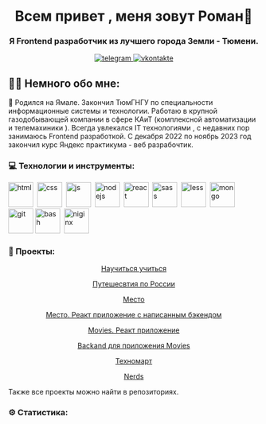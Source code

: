 <div id="header" align="center">
    <h1>Всем привет , меня зовут Роман👋</h1>
    <h3>Я Frontend разработчик из лучшего города Земли - Тюмени.</h3>
</div>

<div id="socials" align="center">
    <a href="https://t.me/polezhaevr"> 
    <img src = "https://img.shields.io/badge/Telegram-blue?style=for-the-badge&logo=telegram&logoColor=white" alt="telegram" />
    </a>
    <a href="https://vk.com/r.armstrong95"> 
    <img src = "https://img.shields.io/badge/VK-blue?style=for-the-badge&logo=vk&logoColor=white" alt="vkontakte"/>
    </a>
</div>

## 👨‍💻 Немного обо мне: 

🔭 Родился на Ямале. Закончил ТюмГНГУ по специальности  информационные системы и технологии. Работаю в крупной
газодобывающей компании в сфере КАиТ (комплексной автоматизации и телемахиники ). Всегда увлекался IT технологиями , с недавних пор занимаюсь Frontend разработкой. С декабря 2022 по ноябрь 2023 год закончил курс Яндекс практикума - веб разрабочтик.

### 💻 Технологии и инструменты:
<img src="https://cdn.jsdelivr.net/gh/devicons/devicon/icons/html5/html5-original.svg" title="html" alt="html" width="50px" height="50px"/>&nbsp;
<img src="https://cdn.jsdelivr.net/gh/devicons/devicon/icons/css3/css3-original.svg" title="css" alt="css" width="50px" height="50px"/>&nbsp;
<img src="https://cdn.jsdelivr.net/gh/devicons/devicon/icons/javascript/javascript-original.svg" title="js" alt="js"  width="50px" height="50px"/>&nbsp;
<img src="https://cdn.jsdelivr.net/gh/devicons/devicon/icons/nodejs/nodejs-original.svg" title="nodejs" alt="nodejs" width="50px" height="50px"/>&nbsp;
<img src="https://cdn.jsdelivr.net/gh/devicons/devicon/icons/react/react-original.svg" title="react" alt="react" width="50px" height="50px"/>&nbsp;
<img src="https://cdn.jsdelivr.net/gh/devicons/devicon/icons/sass/sass-original.svg" title="sass" alt="sass" width="50px" height="50px"/>&nbsp;
<img src="https://cdn.jsdelivr.net/gh/devicons/devicon/icons/less/less-plain-wordmark.svg" title="less" alt="less" width="50px" height="50px"/>&nbsp;
<img src="https://cdn.jsdelivr.net/gh/devicons/devicon/icons/mongodb/mongodb-original.svg" title="mongo" alt="mongo" width="50px" height="50px"/>&nbsp;
<img src="https://cdn.jsdelivr.net/gh/devicons/devicon/icons/github/github-original-wordmark.svg" title="git" alt="git" width="50px" height="50px"/>
<img src="https://cdn.jsdelivr.net/gh/devicons/devicon/icons/bash/bash-original.svg" title="bash" alt="bash" width="50px" height="50px"/>&nbsp;
<img src="https://cdn.jsdelivr.net/gh/devicons/devicon/icons/nginx/nginx-original.svg" title="niginx" alt="niginx" width="50px" height="50px"/>&nbsp;

### 💾 Проекты:
<div id="projects" align="center">

<div>

[Научиться учиться](https://polezhaevr.github.io/how-to-learn/)

</div>

<div>

[Путешесвтия по России](https://polezhaevr.github.io/russian-travel/)

</div>

<div>

[Место](https://polezhaevr.github.io/mesto/)

</div>

<div>

[Место. Реакт приложение с написанным бэкендом](https://github.com/polezhaevr/react-mesto-api-full-gha)

</div>

<div>

[Movies. Реакт приложение](https://github.com/polezhaevr/movies-explorer-frontend)

</div>

<div>

[Backand для приложения Movies](https://github.com/polezhaevr/movies-explorer-api)

</div>

<div>

[Техномарт](https://polezhaevr.github.io/tecnomart/)

</div>

<div>

[Nerds](https://polezhaevr.github.io/polezhaevr_nerds.github.io/)

</div>

<div id="projects_about" align="left">
    Также все проекты можно найти в репозиториях. 
</div>
</div>

### ⚙️ Статистика:
<div id="stats" align="center">
    <img src="https://github-profile-summary-cards.vercel.app/api/cards/profile-details?username=polezhaevr&theme=github_dark" alt=""/>
    <img src="https://github-profile-summary-cards.vercel.app/api/cards/most-commit-language?username=polezhaevr&theme=github_dark" alt=""/>
    <img src="https://github-profile-summary-cards.vercel.app/api/cards/stats?username=polezhaevr&theme=github_dark" alt=""/>
</div>



          
          
          
          
          
          
          

        





